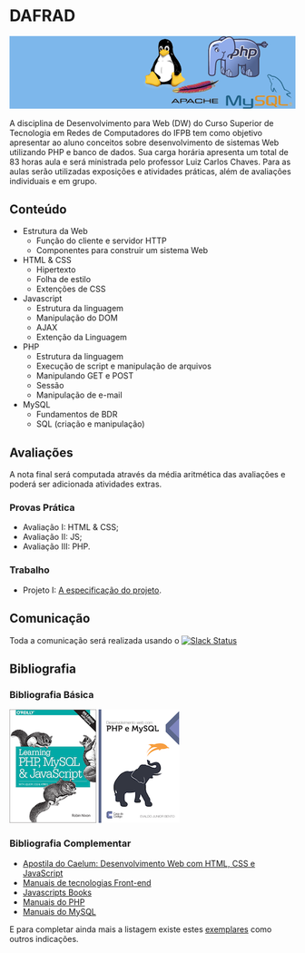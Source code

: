 # DAFRAD

![Banner da disciplina](assets/dw.png)

A disciplina de Desenvolvimento para Web (DW) do Curso Superior de Tecnologia em Redes de Computadores do IFPB tem como objetivo apresentar ao aluno conceitos sobre desenvolvimento de sistemas Web utilizando PHP e banco de dados. Sua carga horária apresenta um total de 83 horas aula e será ministrada pelo professor Luiz Carlos Chaves. Para as aulas serão utilizadas exposições e atividades práticas, além de avaliações individuais e em grupo.

## Conteúdo

* Estrutura da Web
  * Função do cliente e servidor HTTP
  * Componentes para construir um sistema Web
* HTML & CSS
  * Hipertexto
  * Folha de estilo
  * Extenções de CSS
* Javascript
  * Estrutura da linguagem
  * Manipulação do DOM
  * AJAX
  * Extenção da Linguagem
* PHP
  * Estrutura da linguagem
  * Execução de script e manipulação de arquivos
  * Manipulando GET e POST
  * Sessão
  * Manipulação de e-mail
* MySQL
  * Fundamentos de BDR
  * SQL (criação e manipulação)

## Avaliações

A nota final será computada através da média aritmética das avaliações e poderá ser adicionada atividades extras.

### Provas Prática
* Avaliação I: HTML & CSS;
* Avaliação II: JS;
* Avaliação III: PHP.

### Trabalho
* Projeto I: [A especificação do projeto](assessment/projeto.md).

## Comunicação
Toda a comunicação será realizada usando o [![Slack Status](https://ifpb.herokuapp.com/badge.svg)](https://ifpb.herokuapp.com/)

## Bibliografia

### Bibliografia Básica

[![Learning PHP, MySQL & JavaScript](assets/books/php-mysql-js.gif)](http://shop.oreilly.com/product/0636920036463.do) [![Desenvolvimento web com PHP e MySQL](assets/books/php-mysql.png)](http://www.casadocodigo.com.br/products/livro-php-mysql)

### Bibliografia Complementar

* [Apostila do Caelum: Desenvolvimento Web com HTML, CSS e JavaScript](https://www.caelum.com.br/apostila-html-css-javascript/)
* [Manuais de tecnologias Front-end](https://www.webplatform.org/)
* [Javascripts Books](http://jsbooks.revolunet.com/)
* [Manuais do PHP](http://www.php.net)
* [Manuais do MySQL](http://www.mysql.com)


E para completar ainda mais a listagem existe estes [exemplares](https://github.com/vhf/free-programming-books/blob/master/free-programming-books.md#php) como outros indicações.
